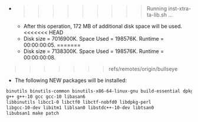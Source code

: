 * >>>>>>>>> Running inst-xtra-ta-lib.sh ...
  * After this operation, 172 MB of additional disk space will be used.
<<<<<<< HEAD
  * Disk size = 7016900K. Space Used = 198576K. Runtime = 00:00:00:05.
=======
  * Disk size = 7138300K. Space Used = 198576K. Runtime = 00:00:00:08.
>>>>>>> refs/remotes/origin/bullseye
  * The following NEW packages will be installed:
  ```bash
binutils binutils-common binutils-x86-64-linux-gnu build-essential dpkg-dev
g++ g++-10 gcc gcc-10 libasan6
libbinutils libcc1-0 libctf0 libctf-nobfd0 libdpkg-perl
libgcc-10-dev libitm1 liblsan0 libstdc++-10-dev libtsan0
libubsan1 make patch
  ```
